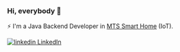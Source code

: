 ### Hi, everybody 👋
⚡ I'm a Java Backend Developer in [MTS Smart Home](https://mts-digital.ru/) (IoT).

<a href="https://www.linkedin.com/in/sergey-simonov-81b576245/?locale=en_US" rel="nofollow noreferrer">
  <img src="https://i.stack.imgur.com/gVE0j.png" alt="linkedin"> LinkedIn
</a>
